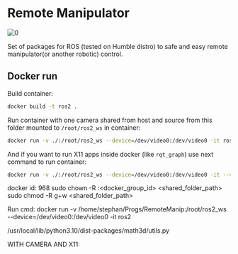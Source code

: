 # Remote Manipulator

![0](https://github.com/robotx-school/Remote-Manipulator/assets/55328925/5013d735-d51c-4414-9790-5d360b7c3865)

Set of packages for ROS (tested on Humble distro) to safe and easy remote manipulator(or another robotic) control.


## Docker run
Build container:
```bash
docker build -t ros2 .
```

Run container with one camera shared from host and source from this folder mounted to `/root/ros2_ws` in container:
```bash
docker run -v ./:/root/ros2_ws --device=/dev/video0:/dev/video0 -it ros2
```

And if you want to run X11 apps inside docker (like `rqt_graph`) use next command to run container:
```bash
docker run -v ./:/root/ros2_ws --device=/dev/video0:/dev/video0 -it --volume="/tmp/.X11-unix:/tmp/.X11-unix:rw" --env="DISPLAY" --env="QT_X11_NO_MITSHM=1" ros2
```

docker id: 968
sudo chown -R :<docker_group_id> <shared_folder_path>
sudo chmod -R g+w <shared_folder_path>


Run cmd:
docker run -v /home/stephan/Progs/RemoteManip:/root/ros2_ws --device=/dev/video0:/dev/video0 -it ros2


/usr/local/lib/python3.10/dist-packages/math3d/utils.py

WITH CAMERA AND X11:
